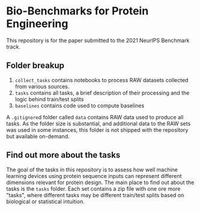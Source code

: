 # Bio-Benchmarks for Protein Engineering

This repository is for the paper submitted to the 2021 NeurIPS Benchmark track.


## Folder breakup

1. `collect_tasks` contains notebooks to process RAW datasets collected from various sources.
1. `tasks` contains all tasks, a brief description of their processing and the logic behind train/test splits
1. `baselines` contains code used to compute baselines

A `.gitignore`d folder called `data` contains RAW data used to produce all tasks.
As the folder size is substantial, and additional data to the RAW sets was used in some instances, this folder is not shipped with the repository but available on-demand.

## Find out more about the tasks

The goal of the tasks in this repository is to assess how well machine learning devices using protein sequence inputs can represent different dimensions relevant for protein design.
The main place to find out about the tasks is the `tasks` folder. Each set contains a zip file with one ore more "tasks", where different tasks may be different train/test splits based on biological or statistical intuition.